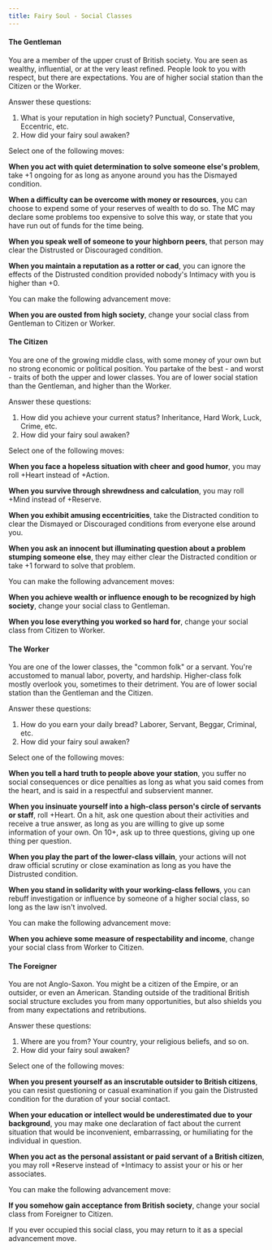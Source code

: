 ```yaml
---
title: Fairy Soul - Social Classes
---
```


#### The Gentleman

You are a member of the upper crust of British society. You are seen as wealthy, influential, or at the very least refined. People look to you with respect, but there are expectations. You are of higher social station than the Citizen or the Worker.

Answer these questions:

1. What is your reputation in high society? Punctual, Conservative, Eccentric, etc.
2. How did your fairy soul awaken?

Select one of the following moves:

**When you act with quiet determination to solve someone else's problem**, take +1 ongoing for as long as anyone around you has the Dismayed condition.

**When a difficulty can be overcome with money or resources**, you can choose to expend some of your reserves of wealth to do so. The MC may declare some problems too expensive to solve this way, or state that you have run out of funds for the time being.

**When you speak well of someone to your highborn peers**, that person may clear the Distrusted or Discouraged condition.

**When you maintain a reputation as a rotter or cad**, you can ignore the effects of the Distrusted condition provided nobody's Intimacy with you is higher than +0.

You can make the following advancement move:

**When you are ousted from high society**, change your social class from Gentleman to Citizen or Worker.

#### The Citizen

You are one of the growing middle class, with some money of your own but no strong economic or political position. You partake of the best - and worst - traits of both the upper and lower classes. You are of lower social station than the Gentleman, and higher than the Worker.

Answer these questions:

1. How did you achieve your current status? Inheritance, Hard Work, Luck, Crime, etc.
2. How did your fairy soul awaken?

Select one of the following moves:

**When you face a hopeless situation with cheer and good humor**, you may roll +Heart instead of +Action.

**When you survive through shrewdness and calculation**, you may roll +Mind instead of +Reserve.

**When you exhibit amusing eccentricities**, take the Distracted condition to clear the Dismayed or Discouraged conditions from everyone else around you.

**When you ask an innocent but illuminating question about a problem stumping someone else**, they may either clear the Distracted condition or take +1 forward to solve that problem.

You can make the following advancement moves:

**When you achieve wealth or influence enough to be recognized by high society**, change your social class to Gentleman.

**When you lose everything you worked so hard for**, change your social class from Citizen to Worker.

#### The Worker

You are one of the lower classes, the "common folk" or a servant. You're accustomed to manual labor, poverty, and hardship. Higher-class folk mostly overlook you, sometimes to their detriment. You are of lower social station than the Gentleman and the Citizen.

Answer these questions:

1. How do you earn your daily bread? Laborer, Servant, Beggar, Criminal, etc.
2. How did your fairy soul awaken?

Select one of the following moves:

**When you tell a hard truth to people above your station**, you suffer no social consequences or dice penalties as long as what you said comes from the heart, and is said in a respectful and subservient manner.

**When you insinuate yourself into a high-class person's circle of servants or staff**, roll +Heart. On a hit, ask one question about their activities and receive a true answer, as long as you are willing to give up some information of your own. On 10+, ask up to three questions, giving up one thing per question.

**When you play the part of the lower-class villain**, your actions will not draw official scrutiny or close examination as long as you have the Distrusted condition.

**When you stand in solidarity with your working-class fellows**, you can rebuff investigation or influence by someone of a higher social class, so long as the law isn't involved.

You can make the following advancement move:

**When you achieve some measure of respectability and income**, change your social class from Worker to Citizen.

#### The Foreigner

You are not Anglo-Saxon. You might be a citizen of the Empire, or an outsider, or even an American. Standing outside of the traditional British social structure excludes you from many opportunities, but also shields you from many expectations and retributions.

Answer these questions:

1. Where are you from? Your country, your religious beliefs, and so on.
3. How did your fairy soul awaken?

Select one of the following moves:

**When you present yourself as an inscrutable outsider to British citizens**, you can resist questioning or casual examination if you gain the Distrusted condition for the duration of your social contact.

**When your education or intellect would be underestimated due to your background**, you may make one declaration of fact about the current situation that would be inconvenient, embarrassing, or humiliating for the individual in question.

**When you act as the personal assistant or paid servant of a British citizen**, you may roll +Reserve instead of +Intimacy to assist your or his or her associates.

You can make the following advancement move:

**If you somehow gain acceptance from British society**, change your social class from Foreigner to Citizen.

If you ever occupied this social class, you may return to it as a special advancement move.
